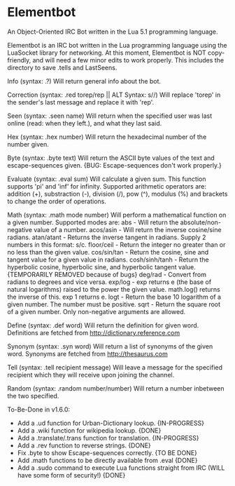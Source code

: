 # Elementbot
An Object-Oriented IRC Bot written in the Lua 5.1 programming language.

Elementbot is an IRC bot written in the Lua programming language using the LuaSocket library for networking. At this moment, Elementbot is NOT copy-friendly, and will need a few minor edits to work properly. This includes the directory to save .tells and LastSeens. 

Info (syntax: .?)
Will return general info about the bot.

Correction (syntax: .red torep/rep || ALT Syntax: s/<torep>/<rep>)
Will replace 'torep' in the sender's last message and replace it with 'rep'.

Seen (syntax: .seen name)
Will return when the specified user was last online (read: when they left.), and what they last said.

Hex (syntax: .hex number)
Will return the hexadecimal number of the number given.

Byte (syntax: .byte text)
Will return the ASCII byte values of the text and escape-sequences given. {BUG: Escape-sequences don't work properly.}

Evaluate (syntax: .eval sum)
Will calculate a given sum. This function supports 'pi' and 'inf' for infinity.
Supported arithmetic operators are: addition (+), substraction (-), division (/), pow (^), modulus (%) and brackets to change the order of operations.

Math (syntax: .math mode number)
Will perform a mathematical function on a given number.
Supported modes are:
abs - Will return the absolute/non-negative value of a number.
acos/asin - Will return the inverse cosine/sine radians.
atan/atant - Returns the inverse tangent in radians. Supply 2 numbers in this format: s/c.
floor/ceil - Return the integer no greater than or no less than the given value.
cos/sin/tan - Return the cosine, sine and tangent value for a given value in radians.
cosh/sinh/tanh - Return the hyperbolic cosine, hyperbolic sine, and hyperbolic tangent value. {TEMPORARILY REMOVED because of bugs}
deg/rad - Convert from radians to degrees and vice versa.
exp/log - exp returns e (the base of natural logarithms) raised to the power the given value. math.log() returns the inverse of this. exp 1 returns e.
logt - Return the base 10 logarithm of a given number. The number must be positive.
sqrt - Return the square root of a given number. Only non-negative arguments are allowed.

Define (syntax: .def word)
Will return the definition for given word. Definitions are fetched from http://dictionary.reference.com

Synonym (syntax: .syn word)
Will return a list of synonyms of the given word. Synonyms are fetched from http://thesaurus.com

Tell (syntax: .tell recipient message)
Will leave a message for the specified recipient which they will receive upon joining the channel.

Random (syntax: .random number/number)
Will return a number inbetween the two specified.

To-Be-Done in v1.6.0:
+ Add a .ud function for Urban-Dictionary lookup. {IN-PROGRESS}
+ Add a .wiki function for wikipedia lookup. {DONE}
+ Add a .translate/.trans function for translation. {IN-PROGRESS}
+ Add a .rev function to reverse strings. {DONE}
+ Fix .byte to show Escape-sequences correctly. {TO BE DONE}
+ Add .math functions to be directly available from .eval {DONE}
+ Add a .sudo command to execute Lua functions straight from IRC (WILL have some form of security!) {DONE}

